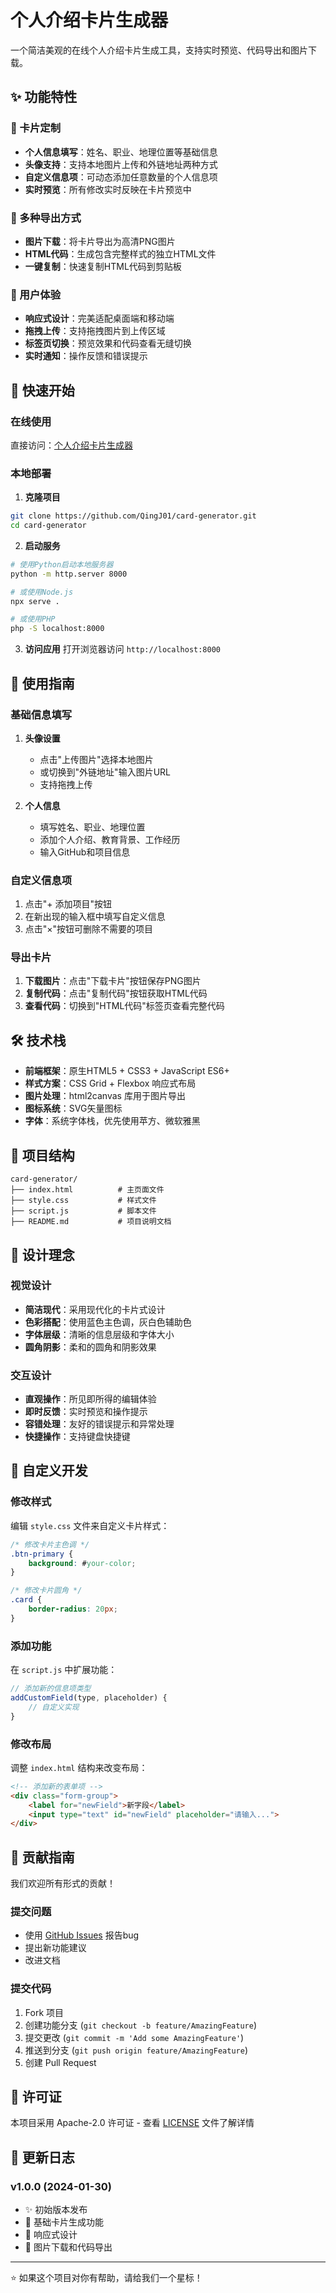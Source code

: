 # 个人介绍卡片生成器

一个简洁美观的在线个人介绍卡片生成工具，支持实时预览、代码导出和图片下载。

## ✨ 功能特性

### 🎨 卡片定制
- **个人信息填写**：姓名、职业、地理位置等基础信息
- **头像支持**：支持本地图片上传和外链地址两种方式
- **自定义信息项**：可动态添加任意数量的个人信息项
- **实时预览**：所有修改实时反映在卡片预览中

### 📱 多种导出方式
- **图片下载**：将卡片导出为高清PNG图片
- **HTML代码**：生成包含完整样式的独立HTML文件
- **一键复制**：快速复制HTML代码到剪贴板

### 🎯 用户体验
- **响应式设计**：完美适配桌面端和移动端
- **拖拽上传**：支持拖拽图片到上传区域
- **标签页切换**：预览效果和代码查看无缝切换
- **实时通知**：操作反馈和错误提示

## 🚀 快速开始

### 在线使用
直接访问：[个人介绍卡片生成器](https://byebug.cn/card-generator/)

### 本地部署

1. **克隆项目**
```bash
git clone https://github.com/QingJ01/card-generator.git
cd card-generator
```

2. **启动服务**
```bash
# 使用Python启动本地服务器
python -m http.server 8000

# 或使用Node.js
npx serve .

# 或使用PHP
php -S localhost:8000
```

3. **访问应用**
打开浏览器访问 `http://localhost:8000`

## 📖 使用指南

### 基础信息填写
1. **头像设置**
   - 点击"上传图片"选择本地图片
   - 或切换到"外链地址"输入图片URL
   - 支持拖拽上传

2. **个人信息**
   - 填写姓名、职业、地理位置
   - 添加个人介绍、教育背景、工作经历
   - 输入GitHub和项目信息

### 自定义信息项
1. 点击"+ 添加项目"按钮
2. 在新出现的输入框中填写自定义信息
3. 点击"×"按钮可删除不需要的项目

### 导出卡片
1. **下载图片**：点击"下载卡片"按钮保存PNG图片
2. **复制代码**：点击"复制代码"按钮获取HTML代码
3. **查看代码**：切换到"HTML代码"标签页查看完整代码

## 🛠️ 技术栈

- **前端框架**：原生HTML5 + CSS3 + JavaScript ES6+
- **样式方案**：CSS Grid + Flexbox 响应式布局
- **图片处理**：html2canvas 库用于图片导出
- **图标系统**：SVG矢量图标
- **字体**：系统字体栈，优先使用苹方、微软雅黑

## 📁 项目结构

```
card-generator/
├── index.html          # 主页面文件
├── style.css           # 样式文件
├── script.js           # 脚本文件
├── README.md           # 项目说明文档

```

## 🎨 设计理念

### 视觉设计
- **简洁现代**：采用现代化的卡片式设计
- **色彩搭配**：使用蓝色主色调，灰白色辅助色
- **字体层级**：清晰的信息层级和字体大小
- **圆角阴影**：柔和的圆角和阴影效果

### 交互设计
- **直观操作**：所见即所得的编辑体验
- **即时反馈**：实时预览和操作提示
- **容错处理**：友好的错误提示和异常处理
- **快捷操作**：支持键盘快捷键

## 🔧 自定义开发

### 修改样式
编辑 `style.css` 文件来自定义卡片样式：

```css
/* 修改卡片主色调 */
.btn-primary {
    background: #your-color;
}

/* 修改卡片圆角 */
.card {
    border-radius: 20px;
}
```

### 添加功能
在 `script.js` 中扩展功能：

```javascript
// 添加新的信息项类型
addCustomField(type, placeholder) {
    // 自定义实现
}
```

### 修改布局
调整 `index.html` 结构来改变布局：

```html
<!-- 添加新的表单项 -->
<div class="form-group">
    <label for="newField">新字段</label>
    <input type="text" id="newField" placeholder="请输入...">
</div>
```

## 🤝 贡献指南

我们欢迎所有形式的贡献！

### 提交问题
- 使用 [GitHub Issues](https://github.com/QingJ01/card-generator/issues) 报告bug
- 提出新功能建议
- 改进文档

### 提交代码
1. Fork 项目
2. 创建功能分支 (`git checkout -b feature/AmazingFeature`)
3. 提交更改 (`git commit -m 'Add some AmazingFeature'`)
4. 推送到分支 (`git push origin feature/AmazingFeature`)
5. 创建 Pull Request

## 📄 许可证

本项目采用 Apache-2.0 许可证 - 查看 [LICENSE](LICENSE) 文件了解详情

## 🔄 更新日志

### v1.0.0 (2024-01-30)
- ✨ 初始版本发布
- 🎨 基础卡片生成功能
- 📱 响应式设计
- 💾 图片下载和代码导出


---

⭐ 如果这个项目对你有帮助，请给我们一个星标！
